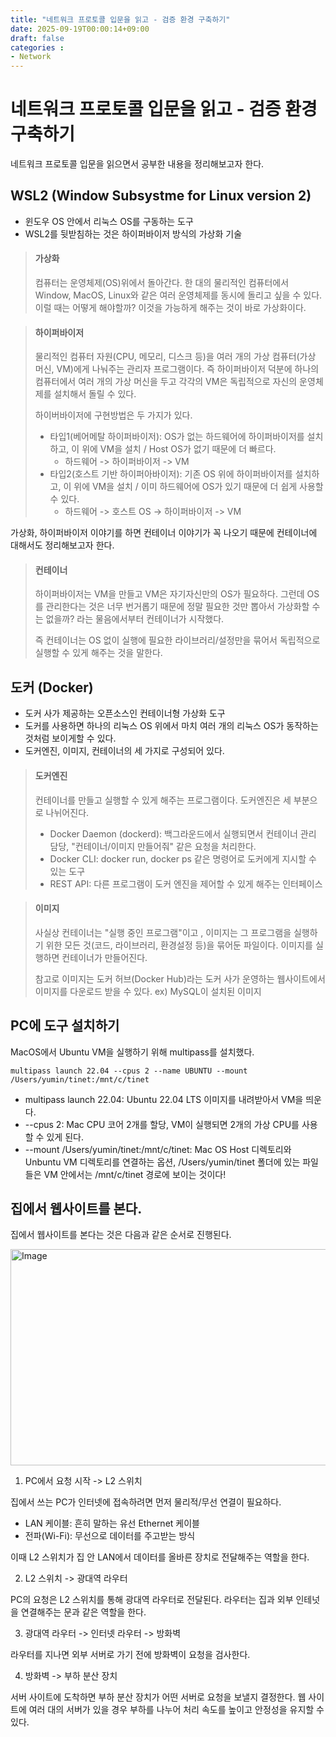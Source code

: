 ```yaml
---
title: "네트워크 프로토콜 입문을 읽고 - 검증 환경 구축하기"
date: 2025-09-19T00:00:14+09:00
draft: false
categories :
- Network
---
```


# 네트워크 프로토콜 입문을 읽고 - 검증 환경 구축하기
네트워크 프로토콜 입문을 읽으면서 공부한 내용을 정리해보고자 한다.

## WSL2 (Window Subsystme for Linux version 2)
- 윈도우 OS 안에서 리눅스 OS를 구동하는 도구
- WSL2를 뒷받침하는 것은 하이퍼바이저 방식의 가상화 기술

> #### 가상화
>
> 컴퓨터는 운영체제(OS)위에서 돌아간다. 한 대의 물리적인 컴퓨터에서 Window, MacOS, Linux와 같은 여러 운영체제를 동시에 돌리고 싶을 수 있다. 이럴 때는 어떻게 해야할까?
> 이것을 가능하게 해주는 것이 바로 가상화이다.


> #### 하이퍼바이저
>
> 물리적인 컴퓨터 자원(CPU, 메모리, 디스크 등)을 여러 개의 가상 컴퓨터(가상 머신, VM)에게 나눠주는 관리자 프로그램이다. 즉 하이퍼바이저 덕분에 하나의 컴퓨터에서 여러 개의 가상 머신을 두고 각각의 VM은 독립적으로 자신의 운영체제를 설치해서 돌릴 수 있다.
>
> 하이버바이저에 구현방법은 두 가지가 있다.
> - 타입1(베어메탈 하이퍼바이저): OS가 없는 하드웨어에 하이퍼바이저를 설치하고, 이 위에 VM을 설치 / Host OS가 없기 때문에 더 빠르다.
>   - 하드웨어 -> 하이퍼바이저 -> VM
> - 타입2(호스트 기반 하이퍼아바이저): 기존 OS 위에 하이퍼바이저를 설치하고, 이 위에 VM을 설치 / 이미 하드웨어에 OS가 있기 때문에 더 쉽게 사용할 수 있다.
>   - 하드웨어 -> 호스트 OS -> 하이퍼바이저 -> VM

가상화, 하이퍼바이저 이야기를 하면 컨테이너 이야기가 꼭 나오기 때문에 컨테이너에 대해서도 정리해보고자 한다.

> #### 컨테이너
>
> 하이퍼바이저는 VM을 만들고 VM은 자기자신만의 OS가 필요하다. 그런데 OS를 관리한다는 것은 너무 번거롭기 때문에 정말 필요한 것만 뽑아서 가상화할 수는 없을까? 라는 물음에서부터 컨테이너가 시작했다.
>
> 즉 컨테이너는 OS 없이 실행에 필요한 라이브러리/설정만을 묶어서 독립적으로 실행할 수 있게 해주는 것을 말한다.

## 도커 (Docker)
- 도커 사가 제공하는 오픈소스인 컨테이너형 가상화 도구
- 도커를 사용하면 하나의 리눅스 OS 위에서 마치 여러 개의 리눅스 OS가 동작하는 것처럼 보이게할 수 있다.
- 도커엔진, 이미지, 컨테이너의 세 가지로 구성되어 있다.

> #### 도커엔진
>
> 컨테이너를 만들고 실행할 수 있게 해주는 프로그램이다. 도커엔진은 세 부분으로 나뉘어진다.
> - Docker Daemon (dockerd): 백그라운드에서 실행되면서 컨테이너 관리 담당, "컨테이너/이미지 만들어줘" 같은 요청을 처리한다.
> - Docker CLI: docker run, docker ps 같은 명령어로 도커에게 지시할 수 있는 도구
> - REST API: 다른 프로그램이 도커 엔진을 제어할 수 있게 해주는 인터페이스

> #### 이미지
>
> 사실상 컨테이너는 "실행 중인 프로그램"이고 , 이미지는 그 프로그램을 실행하기 위한 모든 것(코드, 라이브러리, 환경설정 등)을 묶어둔 파일이다. 이미지를 실행하면 컨테이너가 만들어진다.
>
> 참고로 이미지는 도커 허브(Docker Hub)라는 도커 사가 운영하는 웹사이트에서 이미지를 다운로드 받을 수 있다. ex) MySQL이 설치된 이미지

## PC에 도구 설치하기
MacOS에서 Ubuntu VM을 실행하기 위해 multipass를 설치했다.
```
multipass launch 22.04 --cpus 2 --name UBUNTU --mount /Users/yumin/tinet:/mnt/c/tinet
```
- multipass launch 22.04: Ubuntu 22.04 LTS 이미지를 내려받아서 VM을 띄운다.
- --cpus 2: Mac CPU 코어 2개를 할당, VM이 실행되면 2개의 가상 CPU를 사용할 수 있게 된다.
- --mount /Users/yumin/tinet:/mnt/c/tinet: Mac OS Host 디렉토리와 Unbuntu VM 디렉토리를 연결하는 옵션, /Users/yumin/tinet 폴더에 있는 파일들은 VM 안에서는 /mnt/c/tinet 경로에 보이는 것이다!

## 집에서 웹사이트를 본다.
집에서 웹사이트를 본다는 것은 다음과 같은 순서로 진행된다.

<img width="900" height="346" alt="Image" src="https://private-user-images.githubusercontent.com/130362583/492277733-aaf0e73f-2835-4400-be78-df2efe1616ba.png?jwt=eyJ0eXAiOiJKV1QiLCJhbGciOiJIUzI1NiJ9.eyJpc3MiOiJnaXRodWIuY29tIiwiYXVkIjoicmF3LmdpdGh1YnVzZXJjb250ZW50LmNvbSIsImtleSI6ImtleTUiLCJleHAiOjE3NTg1Mzk1NzIsIm5iZiI6MTc1ODUzOTI3MiwicGF0aCI6Ii8xMzAzNjI1ODMvNDkyMjc3NzMzLWFhZjBlNzNmLTI4MzUtNDQwMC1iZTc4LWRmMmVmZTE2MTZiYS5wbmc_WC1BbXotQWxnb3JpdGhtPUFXUzQtSE1BQy1TSEEyNTYmWC1BbXotQ3JlZGVudGlhbD1BS0lBVkNPRFlMU0E1M1BRSzRaQSUyRjIwMjUwOTIyJTJGdXMtZWFzdC0xJTJGczMlMkZhd3M0X3JlcXVlc3QmWC1BbXotRGF0ZT0yMDI1MDkyMlQxMTA3NTJaJlgtQW16LUV4cGlyZXM9MzAwJlgtQW16LVNpZ25hdHVyZT1jMTlkODZmNzFjNTE3NzQzYzg1MDJmMTdjZmJjMzJlMjJmM2Y1ZjQxMTViZmY4YTEzNzNkNWM1MmUxMTcwMGE3JlgtQW16LVNpZ25lZEhlYWRlcnM9aG9zdCJ9.gWGO7V9rbu3E75q54Rw5SqbVS3FExJeRXfKtVz-NaYQ" />

1. PC에서 요청 시작 -> L2 스위치

집에서 쓰는 PC가 인터넷에 접속하려면 먼저 물리적/무선 연결이 필요하다.

- LAN 케이블: 흔히 말하는 유선 Ethernet 케이블
- 전파(Wi-Fi): 무선으로 데이터를 주고받는 방식

이때 L2 스위치가 집 안 LAN에서 데이터를 올바른 장치로 전달해주는 역할을 한다.

2. L2 스위치 -> 광대역 라우터

PC의 요청은 L2 스위치를 통해 광대역 라우터로 전달된다. 라우터는 집과 외부 인테넛을 연결해주는 문과 같은 역할을 한다.

3. 광대역 라우터 -> 인터넷 라우터 -> 방화벽

라우터를 지나면 외부 서버로 가기 전에 방화벽이 요청을 검사한다.

4. 방화벽 -> 부하 분산 장치

서버 사이트에 도착하면 부하 분산 장치가 어떤 서버로 요청을 보낼지 결정한다. 웹 사이트에 여러 대의 서버가 있을 경우 부하를 나누어 처리 속도를 높이고 안정성을 유지할 수 있다.

